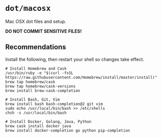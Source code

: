 # `dot/macosx`

Mac OSX dot files and setup.

**DO NOT COMMIT SENSITIVE FILES!**

## Recommendations

Install the following, then restart your shell so changes take effect.

```
# Install Homebrew and Cask
/usr/bin/ruby -e "$(curl -fsSL https://raw.githubusercontent.com/Homebrew/install/master/install)"
brew tap homebrew/cask
brew tap homebrew/cask-versions
brew install brew-cask-completion

# Install Bash, Git, Vim
brew install bash bash-completion@2 git vim
sudo echo /usr/local/bin/bash >> /etc/shells
chsh -s /usr/local/bin/bash

# Install Docker, Golang, Java, Python
brew cask install docker java
brew install docker-completion go python pip-completion
```
